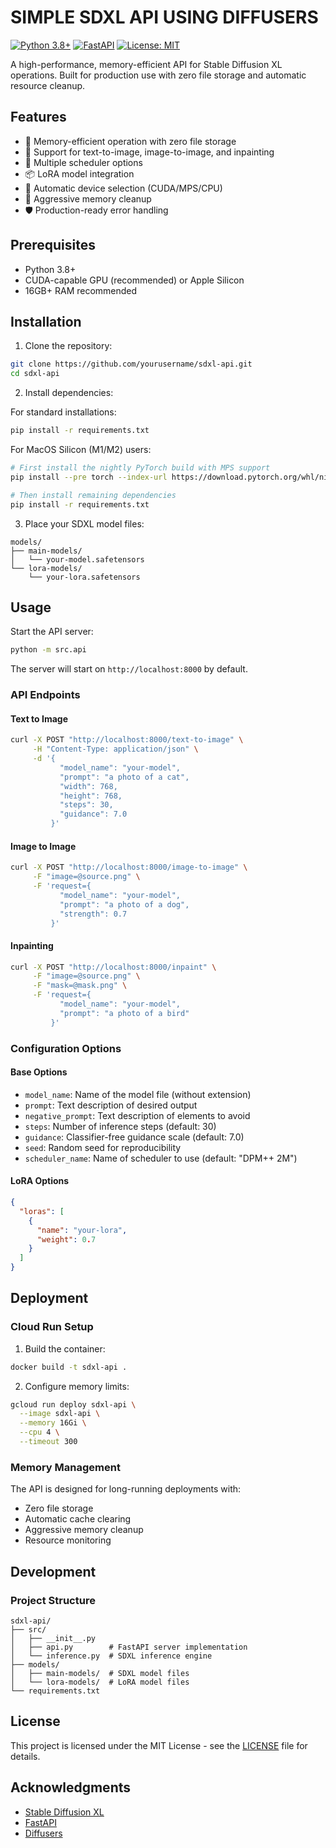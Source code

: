 # SIMPLE SDXL API USING DIFFUSERS

[![Python 3.8+](https://img.shields.io/badge/python-3.8+-blue.svg)](https://www.python.org/downloads/)
[![FastAPI](https://img.shields.io/badge/FastAPI-0.95.0+-green.svg)](https://fastapi.tiangolo.com)
[![License: MIT](https://img.shields.io/badge/License-MIT-yellow.svg)](https://opensource.org/licenses/MIT)

A high-performance, memory-efficient API for Stable Diffusion XL operations. Built for production use with zero file storage and automatic resource cleanup.

## Features

- 🚀 Memory-efficient operation with zero file storage
- 🎨 Support for text-to-image, image-to-image, and inpainting
- 🔧 Multiple scheduler options
- 📦 LoRA model integration
- 🔄 Automatic device selection (CUDA/MPS/CPU)
- 🧹 Aggressive memory cleanup
- 🛡️ Production-ready error handling

## Prerequisites

- Python 3.8+
- CUDA-capable GPU (recommended) or Apple Silicon
- 16GB+ RAM recommended

## Installation

1. Clone the repository:
```bash
git clone https://github.com/yourusername/sdxl-api.git
cd sdxl-api
```

2. Install dependencies:

For standard installations:
```bash
pip install -r requirements.txt
```

For MacOS Silicon (M1/M2) users:
```bash
# First install the nightly PyTorch build with MPS support
pip install --pre torch --index-url https://download.pytorch.org/whl/nightly/cpu

# Then install remaining dependencies
pip install -r requirements.txt
```

3. Place your SDXL model files:
```
models/
├── main-models/
│   └── your-model.safetensors
└── lora-models/
    └── your-lora.safetensors
```

## Usage

Start the API server:
```bash
python -m src.api
```

The server will start on `http://localhost:8000` by default.

### API Endpoints

#### Text to Image
```bash
curl -X POST "http://localhost:8000/text-to-image" \
     -H "Content-Type: application/json" \
     -d '{
           "model_name": "your-model",
           "prompt": "a photo of a cat",
           "width": 768,
           "height": 768,
           "steps": 30,
           "guidance": 7.0
         }'
```

#### Image to Image
```bash
curl -X POST "http://localhost:8000/image-to-image" \
     -F "image=@source.png" \
     -F 'request={
           "model_name": "your-model",
           "prompt": "a photo of a dog",
           "strength": 0.7
         }'
```

#### Inpainting
```bash
curl -X POST "http://localhost:8000/inpaint" \
     -F "image=@source.png" \
     -F "mask=@mask.png" \
     -F 'request={
           "model_name": "your-model",
           "prompt": "a photo of a bird"
         }'
```

### Configuration Options

#### Base Options
- `model_name`: Name of the model file (without extension)
- `prompt`: Text description of desired output
- `negative_prompt`: Text description of elements to avoid
- `steps`: Number of inference steps (default: 30)
- `guidance`: Classifier-free guidance scale (default: 7.0)
- `seed`: Random seed for reproducibility
- `scheduler_name`: Name of scheduler to use (default: "DPM++ 2M")

#### LoRA Options
```json
{
  "loras": [
    {
      "name": "your-lora",
      "weight": 0.7
    }
  ]
}
```

## Deployment

### Cloud Run Setup

1. Build the container:
```bash
docker build -t sdxl-api .
```

2. Configure memory limits:
```bash
gcloud run deploy sdxl-api \
  --image sdxl-api \
  --memory 16Gi \
  --cpu 4 \
  --timeout 300
```

### Memory Management

The API is designed for long-running deployments with:
- Zero file storage
- Automatic cache clearing
- Aggressive memory cleanup
- Resource monitoring

## Development

### Project Structure
```
sdxl-api/
├── src/
│   ├── __init__.py
│   ├── api.py        # FastAPI server implementation
│   └── inference.py  # SDXL inference engine
├── models/
│   ├── main-models/  # SDXL model files
│   └── lora-models/  # LoRA model files
└── requirements.txt
```

## License

This project is licensed under the MIT License - see the [LICENSE](LICENSE) file for details.

## Acknowledgments

- [Stable Diffusion XL](https://stability.ai/stable-diffusion)
- [FastAPI](https://fastapi.tiangolo.com)
- [Diffusers](https://github.com/huggingface/diffusers)